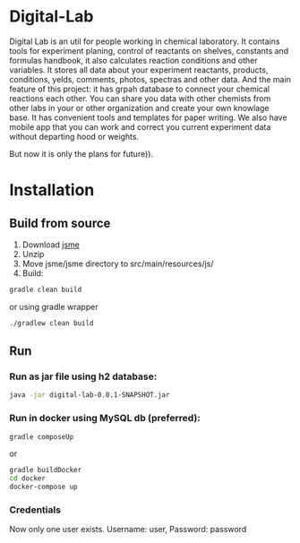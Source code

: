 # Digital-Lab #

Digital Lab is an util for people working in chemical laboratory. 
It contains tools for experiment planing, control of reactants on shelves, 
constants and formulas handbook, it also calculates reaction conditions and 
other variables. It stores all data about your experiment reactants, products, 
conditions, yelds, comments, photos, spectras and other data. And the main 
feature of this project: it has grpah database to connect your chemical 
reactions each other. You can share you data with other chemists from other 
labs in your or other organization and create your own knowlage base. It has 
convenient tools and templates for paper writing. We also have mobile app that 
you can work and correct you current experiment data without departing hood or 
weights.

But now it is only the plans for future)).

#  Installation #
## Build from source ##
1. Download [jsme](http://peter-ertl.com/jsme/)
2. Unzip 
3. Move jsme/jsme directory to src/main/resources/js/ 
4. Build:
```bash
gradle clean build
```
or using gradle wrapper
```bash
./gradlew clean build
```

## Run ##
### Run as jar file using h2 database: ###
```bash
java -jar digital-lab-0.0.1-SNAPSHOT.jar
```

### Run in docker using MySQL db (preferred): ###
```bash
gradle composeUp
```
or 
```bash
gradle buildDocker
cd docker
docker-compose up
```
### Credentials
Now only one user exists. Username: user, Password: password
